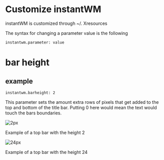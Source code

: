 # Customize instantWM

instantWM is customized through ~/. Xresources

The syntax for changing a parameter value is the following

``` 
instantwm.parameter: value
```

# bar height

## example

``` 
instantwm.barheight: 2
```

This parameter sets the amount extra rows of pixels that get added to the top and bottom of the title bar. 
Putting 0 here would mean the text would touch the bars boundaries. 

![2px](https://instantos.github.io/instantos.github.io/images/topbar/2px.png)

Example of a top bar with the height 2

![24px](https://instantos.github.io/instantos.github.io/images/topbar/24px.png)

Example of a top bar with the height 24
